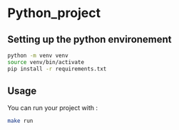 # Python_project


## Setting up the python environement

```sh
python -m venv venv
source venv/bin/activate
pip install -r requirements.txt
```

## Usage

You can run your project with :
```sh
make run
```
